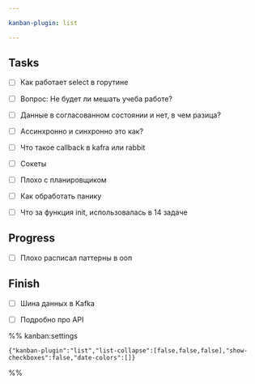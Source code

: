 ```yaml
---

kanban-plugin: list

---
```


## Tasks

- [ ] Как работает select в горутине
- [ ] Вопрос: Не будет ли мешать учеба работе?
- [ ] Данные в согласованном состоянии и нет, в чем разица?
- [ ] Ассинхронно и синхронно это как?
- [ ] Что такое callback в kafra или rabbit
- [ ] Сокеты
- [ ] Плохо с планировщиком
- [ ] Как обработать панику
- [ ] Что за функция init, использовалась в 14 задаче


## Progress

- [ ] Плохо расписал паттерны в ооп


## Finish

- [ ] Шина данных в Kafka
- [ ] Подробно про API




%% kanban:settings
```
{"kanban-plugin":"list","list-collapse":[false,false,false],"show-checkboxes":false,"date-colors":[]}
```
%%